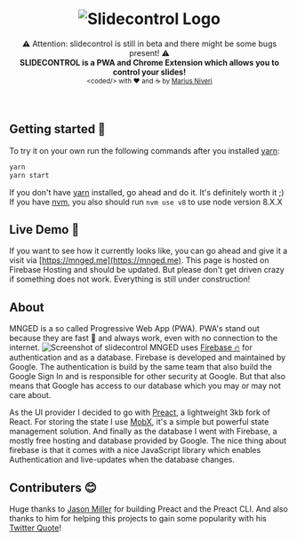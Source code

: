 <h1 align="center">
  <img title="slidecontrol logo" alt="Slidecontrol Logo" src="https://raw.githubusercontent.com/m4r1vs/slidecontrol/master/slide-control-pwa/src/assets/slidecontrol_logo_gh.png">
</h1>
<div align="center">
  ⚠ Attention: slidecontrol is still in beta and there might be some bugs present! ⚠<br />
  <strong>SLIDECONTROL is a PWA and Chrome Extension which allows you to control your slides!</strong>
</div>
<div align="center">
  <sub>&lt;coded/&gt; with ❤︎ and ☕ by <a href="https://github.com/m4r1vs">Marius Niveri</a>
</div>
<br />
<br />

## Getting started 🚀
To try it on your own run the following commands after you installed [yarn](https://yarnpkg.com/lang/en/):
```sh
yarn
yarn start
```
If you don't have [yarn](https://yarnpkg.com/lang/en/) installed, go ahead and do it. It's definitely worth it ;)
If you have [nvm](https://github.com/creationix/nvm), you also should run `nvm use v8` to use node version 8.X.X
## Live Demo 🎉
If you want to see how it currently looks like, you can go ahead and give it a visit via [https://mnged.me](https://mnged.me). This page is hosted on Firebase Hosting and should be updated. But please don't get driven crazy if something does not work. Everything is still under construction!
## About
MNGED is a so called Progressive Web App (PWA). PWA's stand out because they are fast 🚀 and always work, even with no connection to the internet.
![Screenshot of slidecontrol](https://raw.githubusercontent.com/m4r1vs/slidecontrol/master/slide-control-pwa/src/assets/Phone%20Angle%201.png)
MNGED uses [Firebase 🔥](https://firebase.google.com) for authentication and as a database. Firebase is developed and maintained by Google. The authentication is build by the same team that also build the Google Sign In and is responsible for other security at Google. But that also means that Google has access to our database which you may or may not care about.

As the UI provider I decided to go with [Preact](https://preactjs.com), a lightweight 3kb fork of React. For storing the state I use [MobX](https://mobx.js.org/getting-started.html), it's a simple but powerful state management solution. And finally as the database I went with Firebase, a mostly free hosting and database provided by Google. The nice thing about firebase is that it comes with a nice JavaScript library which enables Authentication and live-updates when the database changes.
## Contributers 😊
Huge thanks to [Jason Miller](https://github.com/developit/) for building Preact and the Preact CLI. And also thanks to him for helping this projects to gain some popularity with his [Twitter Quote](https://twitter.com/_developit/status/923555370219470848)!